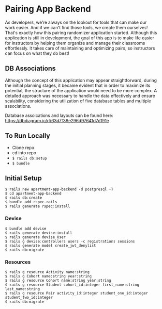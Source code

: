 # Pairing App Backend
As developers, we're always on the lookout for tools that can make our work easier. And if we can't find those tools, we create them ourselves! That's exactly how this pairing randomizer application started. Although this application is still in development, the goal of this app is to make life easier for instructors by helping them organize and manage their classrooms effortlessly. It takes care of maintaining and optimizing pairs, so instructors can focus on what they do best!

## DB Associations
Although the concept of this application may appear straightforward, during the initial planning stages, it became evident that in order to maximize its potential, the structure of the application would need to be more complex. A detailed approach was necessary to handle the data effectively and ensure scalability, considering the utilization of five database tables and multiple associations.

Database assoications and layouts can be found here:
https://dbdiagram.io/d/63d7f38e296d97641d7d191e


## To Run Locally
- Clone repo
- cd into repo
- `$ rails db:setup`
- `$ bundle`

## Initial Setup
```
$ rails new apartment-app-backend -d postgresql -T
$ cd apartment-app-backend
$ rails db:create
$ bundle add rspec-rails
$ rails generate rspec:install
```

### Devise
```
$ bundle add devise
$ rails generate devise:install
$ rails generate devise User
$ rails g devise:controllers users -c registrations sessions
$ rails generate model create_jwt_denylist
$ rails db:migrate
```

### Resources
```
$ rails g resource Activity name:string
$ rails g Cohort name:string year:string
$ rails g resource Cohort name:string year:string
$ rails g resource Student cohort_id:integer first_name:string last_name:string
$ rails g resource Pair activity_id:integer student_one_id:integer student_two_id:integer
$ rails db:migrate
```
